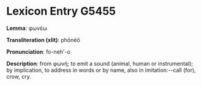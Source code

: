 # Lexicon Entry G5455

**Lemma**: φωνέω

**Transliteration (xlit)**: phōnéō

**Pronunciation**: fo-neh'-o

**Description**:
from φωνή; to emit a sound (animal, human or instrumental); by implication, to address in words or by name, also in imitation:--call (for), crow, cry.
